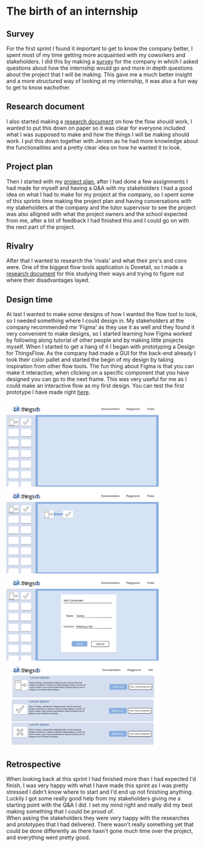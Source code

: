 # The birth of an internship

## Survey

For the first sprint I found it important to get to know the company better, I spent most of my time getting more acquainted with my coworkers and stakeholders. I did this by making a [survey](uploads/fe6bfe46eb91219766094d8bedc8c238/Vragenlijst_Cesbit.pdf) for the company in which I asked questions about how the internship would go and more in depth questions about the project that I will be making. This gave me a much better insight and a more structured way of looking at my internship, it was also a fun way to get to know eachother.

## Research document

I also started making a [research document](uploads/5b4dc45be38e584e31897731814bff68/Werking_Flow.pdf) on how the flow should work, I wanted to put this down on paper so it was clear for everyone included what I was supposed to make and how the things I will be making should work. I put this down together with Jeroen as he had more knowledge about the functionalities and a pretty clear idea on how he wanted it to look. 

## Project plan

Then I started with my [project plan](uploads/73b496acd3f468691ddc125976de4f1e/Projectplan_Daan_Matheeuwsen_V2.pdf), after I had done a few assignments I had made for myself and having a Q&A with my stakeholders I had a good idea on what I had to make for my project at the company, so I spent some of this sprints time making the project plan and having conversations with my stakeholders at the company and the tutor supervisor to see the project was also alligned with what the project owners and the school expected from me, after a lot of feedback I had finished this and I could go on with the next part of the project.

## Rivalry

After that I wanted to research the 'rivals' and what their pro's and cons were. One of the biggest flow tools application is Dovetail, so I made a [research document](uploads/ca4738ea9d65640fcd042b8e875d8b1e/Research_Document_Dovetail_ENG.pdf) for this studying their ways and trying to figure out where their disadvantages layed.

## Design time

At last I wanted to make some designs of how I wanted the flow tool to look, so I needed something where I could design in. My stakeholders at the company recommended me 'Figma' as they use it as well and they found it very convenient to make designs, so I started learning how Figma worked by following along tutorial of other people and by making little projects myself. When I started to get a hang of it I began with prototyping a Design for ThingsFlow. As the company had made a GUI for the back-end already I took their color pallet and started the begin of my design by taking inspiration from other flow tools. The fun thing about Figma is that you can make it interactive, when clicking on a specific component that you have designed you can go to the next frame. This was very useful for me as I could make an interactive flow as my first design. You can test the first prototype I have made right [here](https://www.figma.com/proto/X1ugwhMIqFoLcablj3Rcme/ThingsFlow_V1?node-id=32%3A606&scaling=scale-down&page-id=0%3A1&starting-point-node-id=1%3A46&show-proto-sidebar=1).

<img src="uploads/f7f5086b06454a08be35a4b58271fe28/image.png"  width="400" height="auto">
<img src="uploads/e048c7c9b86d5e3e3ce06a82fea5bc6e/image.png"  width="400" height="auto">
<img src="uploads/0818e8600cd74b9cbc360d33689d78db/image.png"  width="400" height="auto">
<img src="uploads/d7e724d839b819bdc49e0003851cd7b5/image.png"  width="400" height="auto">

## Retrospective
When looking back at this sprint I had finished more than I had expected I'd finish, I was very happy with what I have made this sprint as I was pretty stressed I didn't know where to start and I'd end up not finishing anything. Luckily I got some really good help from my stakeholders giving me a starting point with the Q&A I did. I set my mind right and really did my best making something that I could be proud of. <br>
When asking the stakeholders they were very happy with the researches and prototypes that I had delivered. There wasn't really something yet that could be done differently as there hasn't gone much time over the project, and everything went pretty good.
